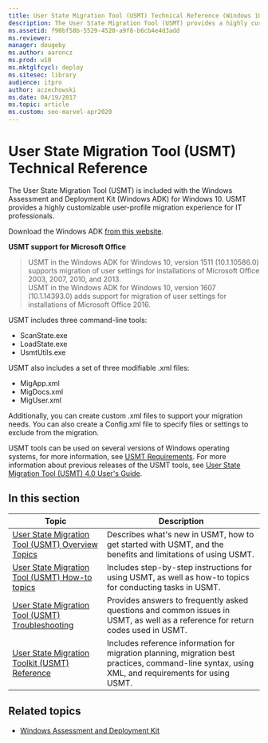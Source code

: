 ```yaml
---
title: User State Migration Tool (USMT) Technical Reference (Windows 10)
description: The User State Migration Tool (USMT) provides a highly customizable user-profile migration experience for IT professionals.
ms.assetid: f90bf58b-5529-4520-a9f8-b6cb4e4d3add
ms.reviewer: 
manager: dougeby
ms.author: aaroncz
ms.prod: w10
ms.mktglfcycl: deploy
ms.sitesec: library
audience: itpro
author: aczechowski
ms.date: 04/19/2017
ms.topic: article
ms.custom: seo-marvel-apr2020
---
```


# User State Migration Tool (USMT) Technical Reference
The User State Migration Tool (USMT) is included with the Windows Assessment and Deployment Kit (Windows ADK) for Windows 10. USMT provides a highly customizable user-profile migration experience for IT professionals.

Download the Windows ADK [from this website](/windows-hardware/get-started/adk-install).

**USMT support for Microsoft Office**
>USMT in the Windows ADK for Windows 10, version 1511 (10.1.10586.0) supports migration of user settings for installations of Microsoft Office 2003, 2007, 2010, and 2013.<BR>
>USMT in the Windows ADK for Windows 10, version 1607 (10.1.14393.0) adds support for migration of user settings for installations of Microsoft Office 2016.

USMT includes three command-line tools:

-   ScanState.exe<BR>
-   LoadState.exe<BR>
-   UsmtUtils.exe

USMT also includes a set of three modifiable .xml files:

-   MigApp.xml<BR>
-   MigDocs.xml<BR>
-   MigUser.xml

Additionally, you can create custom .xml files to support your migration needs. You can also create a Config.xml file to specify files or settings to exclude from the migration.

USMT tools can be used on several versions of Windows operating systems, for more information, see [USMT Requirements](usmt-requirements.md). For more information about previous releases of the USMT tools, see [User State Migration Tool (USMT) 4.0 User's Guide](/previous-versions/windows/server/dd560801(v=ws.10)).

## In this section
|Topic |Description|
|------|-----------|
|[User State Migration Tool (USMT) Overview Topics](usmt-topics.md)|Describes what's new in USMT, how to get started with USMT, and the benefits and limitations of using USMT.|
|[User State Migration Tool (USMT) How-to topics](usmt-how-to.md)|Includes step-by-step instructions for using USMT, as well as how-to topics for conducting tasks in USMT.|
|[User State Migration Tool (USMT) Troubleshooting](usmt-troubleshooting.md)|Provides answers to frequently asked questions and common issues in USMT, as well as a reference for return codes used in USMT.|
|[User State Migration Toolkit (USMT) Reference](usmt-reference.md)|Includes reference information for migration planning, migration best practices, command-line syntax, using XML, and requirements for using USMT.|

## Related topics
- [Windows Assessment and Deployment Kit](/previous-versions/windows/it-pro/windows-8.1-and-8/dn247001(v=win.10))

 

 
